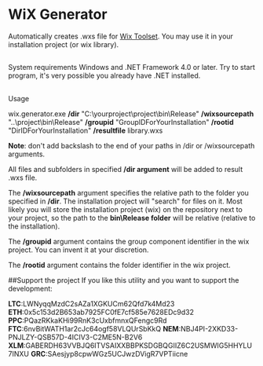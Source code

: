 # WiX Generator
Automatically creates .wxs file for [Wix Toolset](http://wixtoolset.org/). You may use it in your installation project (or wix library).

##
System requirements
Windows and .NET Framework 4.0 or later. Try to start program, it's very possible you already have .NET installed.

##
Usage

wix.generator.exe **/dir** "C:\yourproject\project\bin\Release" **/wixsourcepath** "..\project\bin\Release"  **/groupid** "GroupIDForYourInstallation" **/rootid** "DirIDForYourInstallation" **/resultfile** library.wxs

**Note**: don't add backslash to the end of your paths in /dir or /wixsourcepath arguments.

All files and subfolders in specified **/dir argument** will be added to result .wxs file.

The **/wixsourcepath** argument specifies the relative path to the folder 
you specified in **/dir**. The installation project will "search" for files 
on it. Most likely you will store the installation project (wix) on the 
repository next to your project, so the path to the **bin\Release folder** will be relative 
(relative to the installation). 

The **/groupid** argument contains the group component identifier in the 
wix project. You can invent it at your discretion.

The **/rootid** argument contains the folder identifier in the wix project.


##Support the project
If you like this utility and you want to support the development:

**LTC**:LWNyqqMzdC2sAZa1XGKUCm62Qfd7k4Md23
**ETH**:0x5c153d2B653ab7925FC0fE7cf585e7628EDc9d32
**PPC**:PQazRKkaKHi99RnK3cUxbfmnxQFengc9Rd
**FTC**:6nvBitWATH1ar2cJc64ogf58VLQUrSbKkQ
**NEM**:NBJ4PI-2XKD33-PNJLZY-QSB57D-4ICIV3-C2ME5N-B2V6
**XLM**:GABERDH63VVBJQ6ITVSAIXXBBPKSDGBQGIIZ6C2USMWIG5HHYLU7INXU
**GRC**:SAesjyp8cpwWGz5UCJwzDVigR7VPTiicne

